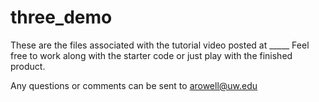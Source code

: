 # three_demo

These are the files associated with the tutorial video posted at _____
Feel free to work along with the starter code or just play with the finished product.

Any questions or comments can be sent to arowell@uw.edu